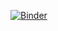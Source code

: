 [![Binder](https://mybinder.org/badge_logo.svg)](https://mybinder.org/v2/gh/notZaki/notebooks-TF6.1/master?urlpath=pluto/open?path=%2Fhome%2Fjovyan%2FshowDRO.jl)
